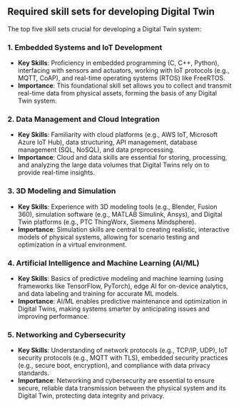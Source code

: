 ## Required skill sets for developing Digital Twin

The top five skill sets crucial for developing a Digital Twin system:

### 1. **Embedded Systems and IoT Development**
   - **Key Skills**: Proficiency in embedded programming (C, C++, Python), interfacing with sensors and actuators, working with IoT protocols (e.g., MQTT, CoAP), and real-time operating systems (RTOS) like FreeRTOS.
   - **Importance**: This foundational skill set allows you to collect and transmit real-time data from physical assets, forming the basis of any Digital Twin system.

### 2. **Data Management and Cloud Integration**
   - **Key Skills**: Familiarity with cloud platforms (e.g., AWS IoT, Microsoft Azure IoT Hub), data structuring, API management, database management (SQL, NoSQL), and data preprocessing.
   - **Importance**: Cloud and data skills are essential for storing, processing, and analyzing the large data volumes that Digital Twins rely on to provide real-time insights.

### 3. **3D Modeling and Simulation**
   - **Key Skills**: Experience with 3D modeling tools (e.g., Blender, Fusion 360), simulation software (e.g., MATLAB Simulink, Ansys), and Digital Twin platforms (e.g., PTC ThingWorx, Siemens Mindsphere).
   - **Importance**: Simulation skills are central to creating realistic, interactive models of physical systems, allowing for scenario testing and optimization in a virtual environment.

### 4. **Artificial Intelligence and Machine Learning (AI/ML)**
   - **Key Skills**: Basics of predictive modeling and machine learning (using frameworks like TensorFlow, PyTorch), edge AI for on-device analytics, and data labeling and training for accurate ML models.
   - **Importance**: AI/ML enables predictive maintenance and optimization in Digital Twins, making systems smarter by anticipating issues and improving performance.

### 5. **Networking and Cybersecurity**
   - **Key Skills**: Understanding of network protocols (e.g., TCP/IP, UDP), IoT security protocols (e.g., MQTT with TLS), embedded security practices (e.g., secure boot, encryption), and compliance with data privacy standards.
   - **Importance**: Networking and cybersecurity are essential to ensure secure, reliable data transmission between the physical system and its Digital Twin, protecting data integrity and privacy.

